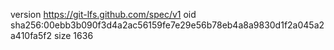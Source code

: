 version https://git-lfs.github.com/spec/v1
oid sha256:00ebb3b090f3d4a2ac56159fe7e29e56b78eb4a8a9830d1f2a045a2a410fa5f2
size 1636
